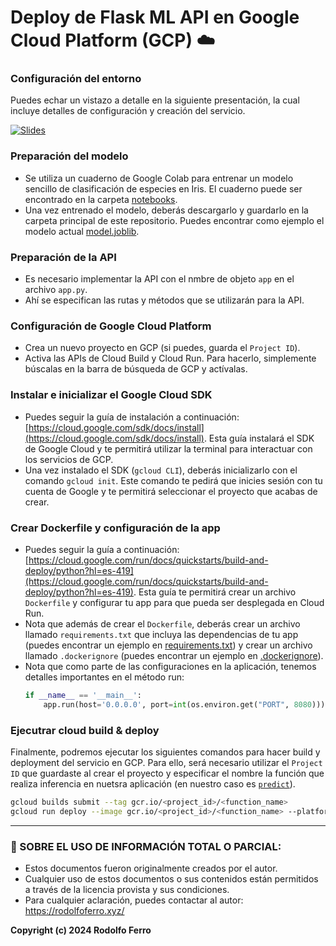 # Deploy de Flask ML API en Google Cloud Platform (GCP) ☁️

### Configuración del entorno

Puedes echar un vistazo a detalle en la siguiente presentación, la cual incluye detalles de configuración y creación del servicio.

[![Slides](https://img.shields.io/badge/Link%20a%20Slides-8A2BE2)](https://docs.google.com/presentation/d/e/2PACX-1vQ_hcnVtAH0CAFtfi-AWVR_FX7mACpNC1SQD1CM6QsfSQs_AoRP2OKdLTV1BmbGoZHbl1XBywE_A-No/pub?start=false&loop=false&delayms=3000)

### Preparación del modelo

- Se utiliza un cuaderno de Google Colab para entrenar un modelo sencillo de clasificación de especies en Iris. El cuaderno puede ser encontrado en la carpeta [notebooks](/noteboks).
- Una vez entrenado el modelo, deberás descargarlo y guardarlo en la carpeta principal de este repositorio. Puedes encontrar como ejemplo el modelo actual [model.joblib](/model.joblib).

### Preparación de la API

- Es necesario implementar la API con el nmbre de objeto `app` en el archivo `app.py`.
- Ahí se especifican las rutas y métodos que se utilizarán para la API.

### Configuración de Google Cloud Platform

- Crea un nuevo proyecto en GCP (si puedes, guarda el `Project ID`).
- Activa las APIs de Cloud Build y Cloud Run. Para hacerlo, simplemente búscalas en la barra de búsqueda de GCP y actívalas.

### Instalar e inicializar el Google Cloud SDK
- Puedes seguir la guía de instalación a continuación: [https://cloud.google.com/sdk/docs/install](https://cloud.google.com/sdk/docs/install). Esta guía instalará el SDK de Google Cloud y te permitirá utilizar la terminal para interactuar con los servicios de GCP.
- Una vez instalado el SDK (`gcloud CLI`), deberás inicializarlo con el comando `gcloud init`. Este comando te pedirá que inicies sesión con tu cuenta de Google y te permitirá seleccionar el proyecto que acabas de crear.

### Crear Dockerfile y configuración de la app
- Puedes seguir la guía a continuación: [https://cloud.google.com/run/docs/quickstarts/build-and-deploy/python?hl=es-419](https://cloud.google.com/run/docs/quickstarts/build-and-deploy/python?hl=es-419). Esta guía te permitirá crear un archivo `Dockerfile` y configurar tu app para que pueda ser desplegada en Cloud Run.
- Nota que además de crear el `Dockerfile`, deberás crear un archivo llamado `requirements.txt` que incluya las dependencias de tu app (puedes encontrar un ejemplo en [requirements.txt](/requirements.txt)) y crear un archivo llamado `.dockerignore` (puedes encontrar un ejemplo en [.dockerignore](/.dockerignore)).
- Nota que como parte de las configuraciones en la aplicación, tenemos detalles importantes en el método run:
    ```python
    if __name__ == '__main__':
        app.run(host='0.0.0.0', port=int(os.environ.get("PORT", 8080)))
    ```

### Ejecutrar cloud build & deploy

Finalmente, podremos ejecutar los siguientes comandos para hacer build y deployment del servicio en GCP. Para ello, será necesario utilizar el `Project ID` que guardaste al crear el proyecto y especificar el nombre la función que realiza inferencia en nuetsra aplicación (en nuestro caso es [`predict`](/app.py#L34)).
```bash
gcloud builds submit --tag gcr.io/<project_id>/<function_name>
gcloud run deploy --image gcr.io/<project_id>/<function_name> --platform managed
```

---

### **🔐 SOBRE EL USO DE INFORMACIÓN TOTAL O PARCIAL:**

- Estos documentos fueron originalmente creados por el autor.
- Cualquier uso de estos documentos o sus contenidos están permitidos a través de la licencia provista y sus condiciones.
- Para cualquier aclaración, puedes contactar al autor: https://rodolfoferro.xyz/

**Copyright (c) 2024 Rodolfo Ferro**
